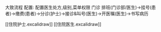大致流程
配置: 配置医生处方,级别,菜单权限
门诊
排班(门诊部/医生)->挂号(患者)->缴费(患者)->分诊(护士)->接诊&叫号(医生)->开医嘱(医生)->书写病历


[[住院护士.excalidraw]]
[[住院医生.excalidraw]]